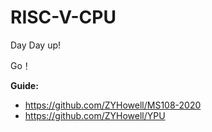 # RISC-V-CPU

Day Day up!

Go！

**Guide:**
+ https://github.com/ZYHowell/MS108-2020
+ https://github.com/ZYHowell/YPU
